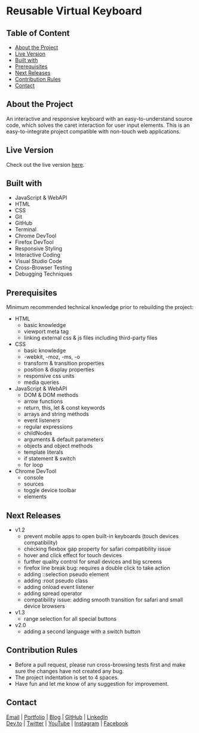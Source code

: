# Reusable Virtual Keyboard

<!-- table of content -->
## Table of Content

* [About the Project](#about-the-project)
* [Live Version](#live-version)
* [Built with](#built-with)
* [Prerequisites](#prerequisites)
* [Next Releases](#next-releases)
* [Contribution Rules](#contribution-rules)
* [Contact](#contact)

<!-- about -->
## About the Project

An interactive and responsive keyboard with an easy-to-understand source code, which solves the caret interaction for user input elements. This is an easy-to-integrate project compatible with non-touch web applications.

<!-- live version -->
## Live Version

Check out the live version [here](https://ali-shariatii.github.io/reusable-virtual-keyboard/).

<!-- built -->
## Built with

* JavaScript & WebAPI
* HTML
* CSS
* Git
* GitHub
* Terminal
* Chrome DevTool
* Firefox DevTool
* Responsive Styling
* Interactive Coding
* Visual Studio Code
* Cross-Browser Testing
* Debugging Techniques

<!-- prerequisites -->
## Prerequisites

Minimum recommended technical knowledge prior to rebuilding the project:

* HTML
    * basic knowledge
    * viewport meta tag
    * linking external css & js files including third-party files
* CSS
    * basic knowledge
    * -webkit, -moz, -ms, -o
    * transform & transition properties
    * position & display properties
    * responsive css units
    * media queries
* JavaScript & WebAPI
    * DOM & DOM methods
    * arrow functions
    * return, this, let & const keywords
    * arrays and string methods
    * event listeners
    * regular expressions
    * childNodes
    * arguments & default parameters
    * objects and object methods
    * template literals
    * if statement & switch
    * for loop
* Chrome DevTool
   * console
   * sources
   * toggle device toolbar
   * elements

<!-- new releases -->
## Next Releases

* v1.2
    * prevent mobile apps to open built-in keyboards (touch devices compatibility)
    * checking flexbox gap property for safari compatibility issue
    * hover and click effect for touch devices
    * further quality control for small devices and big screens
    * firefox line break bug: requires a double click to take action
    * adding ::selection pseudo element
    * adding :root pseudo class
    * adding onload event listener
    * adding spread operator
    * compatibility issue: adding smooth transition for safari and small device browsers
* v1.3
    * range selection for all special buttons
* v2.0
    * adding a second language with a switch button

<!-- contribution -->
## Contribution Rules

* Before a pull request, please run cross-browsing tests first and make sure the changes have not created any bug.
* The project indentation is set to 4 spaces.
* Have fun and let me know of any suggestion for improvement.

<!-- contact -->
## Contact

[Email](mailto:a.shariatii91@gmail.com) | [Portfolio](https://alishariatii.com/) | [Blog](https://blog.alishariatii.com/) | [GitHub](https://github.com/ali-shariatii/) | [LinkedIn](https://www.linkedin.com/in/ali-shariatii/)  
[Dev.to](https://dev.to/alishariatii) | [Twitter](https://twitter.com/a_shariatii) | [YouTube](https://www.youtube.com/channel/UCtMqKuobuxPU_9ZIp8vZXgw) | [Instagram](https://www.instagram.com/web_block/)  | [Facebook](https://www.facebook.com/webblokk)


<!-- 
Guidelines
    https://www.markdownguide.org/basic-syntax/#reference-style-links
    https://guides.github.com/pdfs/markdown-cheatsheet-online.pdf 
-->